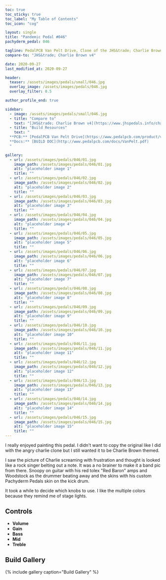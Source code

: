 ```yaml
---
toc: true
toc_sticky: true
toc_label: "My Table of Contents"
toc_icon: "cog"

layout: single
title: "Pandemic Pedal #046"
pachyderm_pedal: 046

tagline: PedalPCB Van Pelt Drive, Clone of the JHS&trade; Charlie Brown v4
compare-to: "JHS&trade; Charlie Brown v4"

date: 2020-09-27
last_modified_at: 2020-09-27

header:
  teaser: /assets/images/pedals/small/046.jpg
  overlay_image: /assets/images/pedals/046.jpg
  overlay_filter: 0.5

author_profile_end: true

sidebar:
  - image: /assets/images/pedals/small/046.jpg
  - title: "Compare to"
    text: "[JHS&trade; Charlie Brown v4](https://www.jhspedals.info/charlie-brown)"
  - title: "Build Resources"
    text: "
  **PCB:** [PedalPCB Van Pelt Drive](https://www.pedalpcb.com/product/vanpelt/)<br>
  **Docs:** [BUILD DOC](http://www.pedalpcb.com/docs/VanPelt.pdf)
  "

gallery:
  - url: /assets/images/pedals/046/01.jpg
    image_path: /assets/images/pedals/046/01.jpg
    alt: "placeholder image 1"
    title: ""
  - url: /assets/images/pedals/046/02.jpg
    image_path: /assets/images/pedals/046/02.jpg
    alt: "placeholder image 2"
    title: ""
  - url: /assets/images/pedals/046/03.jpg
    image_path: /assets/images/pedals/046/03.jpg
    alt: "placeholder image 3"
    title: ""
  - url: /assets/images/pedals/046/04.jpg
    image_path: /assets/images/pedals/046/04.jpg
    alt: "placeholder image 4"
    title: ""
  - url: /assets/images/pedals/046/05.jpg
    image_path: /assets/images/pedals/046/05.jpg
    alt: "placeholder image 5"
    title: ""
  - url: /assets/images/pedals/046/06.jpg
    image_path: /assets/images/pedals/046/06.jpg
    alt: "placeholder image 6"
    title: ""
  - url: /assets/images/pedals/046/07.jpg
    image_path: /assets/images/pedals/046/07.jpg
    alt: "placeholder image 7"
    title: ""
  - url: /assets/images/pedals/046/08.jpg
    image_path: /assets/images/pedals/046/08.jpg
    alt: "placeholder image 8"
    title: ""
  - url: /assets/images/pedals/046/09.jpg
    image_path: /assets/images/pedals/046/09.jpg
    alt: "placeholder image 9"
    title: ""
  - url: /assets/images/pedals/046/10.jpg
    image_path: /assets/images/pedals/046/10.jpg
    alt: "placeholder image 10"
    title: ""
  - url: /assets/images/pedals/046/11.jpg
    image_path: /assets/images/pedals/046/11.jpg
    alt: "placeholder image 11"
    title: ""
  - url: /assets/images/pedals/046/12.jpg
    image_path: /assets/images/pedals/046/12.jpg
    alt: "placeholder image 12"
    title: ""
  - url: /assets/images/pedals/046/13.jpg
    image_path: /assets/images/pedals/046/13.jpg
    alt: "placeholder image 13"
    title: ""
  - url: /assets/images/pedals/046/14.jpg
    image_path: /assets/images/pedals/046/14.jpg
    alt: "placeholder image 14"
    title: ""
  - url: /assets/images/pedals/046/15.jpg
    image_path: /assets/images/pedals/046/15.jpg
    alt: "placeholder image 15"
    title: ""
---
```


I really enjoyed painting this pedal. I didn't want to copy the original like I did with the angry charlie clone but I still wanted it to be Charlie Brown themed.

I saw the picture of Charlie screaming with frustration and thought is looked like a rock singer belting out a note. It was a no brainer to make it a band pic from there. Snoopy on guitar with his red tolex "Red Baron" amps and Woodstock as the drummer beating away and the skins with his custom Pachyderm Pedals skin on the kick drum.

It took a while to decide which knobs to use. I like the multiple colors because they remind me of stage lights.

## Controls

* **Volume** 
* **Gain**
* **Bass**
* **Mid**
* **Treble**

## Build Gallery

{% include gallery caption="Build Gallery" %}